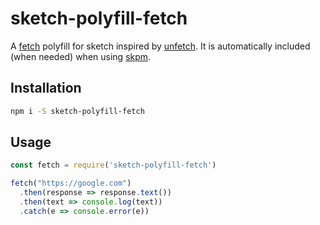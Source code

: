 # sketch-polyfill-fetch

A [fetch](https://developer.mozilla.org/en/docs/Web/API/Fetch_API) polyfill for sketch inspired by [unfetch](https://github.com/developit/unfetch). It is automatically included (when needed) when using [skpm](https://github.com/skpm/skpm).

## Installation

```bash
npm i -S sketch-polyfill-fetch
```

## Usage

```js
const fetch = require('sketch-polyfill-fetch')

fetch("https://google.com")
  .then(response => response.text())
  .then(text => console.log(text))
  .catch(e => console.error(e))
```

